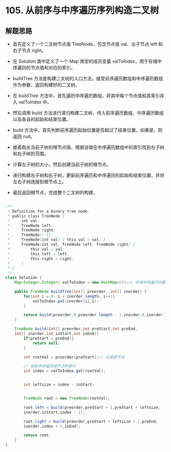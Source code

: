 # 105. 从前序与中序遍历序列构造二叉树


## 解题思路

* 首先定义了一个二叉树节点类 TreeNode，包含节点值 val、左子节点 left 和右子节点 right。

* 在 Solution 类中定义了一个 Map 类型的成员变量 valToIndex，用于存储中序遍历的节点值和对应的索引。

* buildTree 方法是构建二叉树的入口方法，接受前序遍历数组和中序遍历数组作为参数，返回构建好的二叉树。

* 在 buildTree 方法中，首先遍历中序遍历数组，将其中每个节点值和其索引存入 valToIndex 中。

* 然后调用 build 方法进行递归构建二叉树，传入前序遍历数组、中序遍历数组以及各自的起始和结束位置。

* build 方法中，首先判断前序遍历起始位置是否超过了结束位置，如果是，则返回 null。

* 接着取出当前子树的根节点值，根据该值在中序遍历数组中的索引找到左子树和右子树的范围。

* 计算左子树的大小，然后创建当前子树的根节点。

* 递归构建左子树和右子树，更新前序遍历和中序遍历的起始和结束位置，并将左右子树连接到根节点上。

* 最后返回根节点，完成整个二叉树的构建。



```java

/**
 * Definition for a binary tree node.
 * public class TreeNode {
 *     int val;
 *     TreeNode left;
 *     TreeNode right;
 *     TreeNode() {}
 *     TreeNode(int val) { this.val = val; }
 *     TreeNode(int val, TreeNode left, TreeNode right) {
 *         this.val = val;
 *         this.left = left;
 *         this.right = right;
 *     }
 * }
 */
class Solution {
    Map<Integer,Integer> valToIndex = new HashMap<>();// 存储中序遍历的数字以及索引

    public TreeNode buildTree(int[] preorder, int[] inorder) {
        for(int i = 0; i < inorder.length; i++){
            valToIndex.put(inorder[i],i);
        }

        return build(preorder,0,preorder.length - 1,inorder,0,inorder.length - 1);
    }

    TreeNode build(int[] preorder,int preStart,int preEnd,
    int[] inorder,int inStart,int inEnd){
        if(preStart > preEnd){
            return null;
        }

        int rootVal = preorder[preStart];// 记录根节点

        // 找到中序遍历根节点的索引
        int index = valToIndex.get(rootVal);


        int leftsize = index - inStart;


        TreeNode root = new TreeNode(rootVal);

        root.left = build(preorder,preStart + 1,preStart + leftsize,
        inorder,inStart,index - 1);

        root.right = build(preorder,preStart + leftsize + 1,preEnd,
        inorder,index + 1,inEnd);

        return root;
    }
}
```